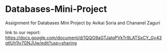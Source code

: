 # Databases-Mini-Project
Assignment for Databases Mini Project by Avikai Soria and Chananel Zaguri

link to our report: https://docs.google.com/document/d/1QQG9aGTJaIqPVkTr9LATSxCY_Gy43gtlUh1ly7GNJUw/edit?usp=sharing

